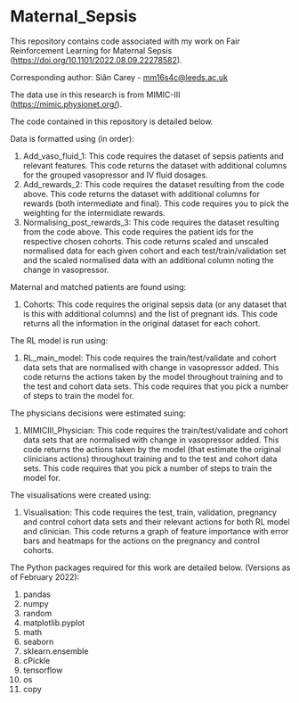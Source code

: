 # Maternal_Sepsis
This repository contains code associated with my work on Fair Reinforcement Learning for Maternal Sepsis (https://doi.org/10.1101/2022.08.09.22278582).

Corresponding author: Siân Carey - mm16s4c@leeds.ac.uk

The data use in this research is from MIMIC-III (https://mimic.physionet.org/).

The code contained in this repository is detailed below.

Data is formatted using (in order):
1. Add_vaso_fluid_1: This code requires the dataset of sepsis patients and relevant features. This code returns the dataset with additional columns for the grouped vasopressor and IV fluid dosages.
2. Add_rewards_2: This code requires the dataset resulting from the code above. This code returns the dataset with additional columns for rewards (both intermediate and final). This code requires you to pick the weighting for the intermidiate rewards.
3. Normalising_post_rewards_3: This code requires the dataset resulting from the code above. This code requires the patient ids for the respective chosen cohorts. This code returns scaled and unscaled normalised data for each given cohort and each test/train/validation set and the scaled normalised data with an additional column noting the change in vasopressor.

Maternal and matched patients are found using:
1. Cohorts: This code requires the original sepsis data (or any dataset that is this with additional columns) and the list of pregnant ids. This code returns all the information in the original dataset for each cohort.  

The RL model is run using:
1. RL_main_model: This code requires the train/test/validate and cohort data sets that are normalised with change in vasopressor added. This code returns the actions taken by the model throughout training and to the test and cohort data sets. This code requires that you pick a number of steps to train the model for.

The physicians decisions were estimated suing:
1. MIMICIII_Physician: This code requires the train/test/validate and cohort data sets that are normalised with change in vasopressor added. This code returns the actions taken by the model (that estimate the original clinicians actions) throughout training and to the test and cohort data sets. This code requires that you pick a number of steps to train the model for.

The visualisations were created using:
1. Visualisation: This code requires the test, train, validation, pregnancy and control cohort data sets and their relevant actions for both RL model and clinician. This code returns a graph of feature importance with error bars and  heatmaps for the actions on the pregnancy and control cohorts.


The Python packages required for this work are detailed below. (Versions as of February 2022):
1. pandas
2. numpy
3. random
4. matplotlib.pyplot
5. math
6. seaborn
7. sklearn.ensemble
8. cPickle
9. tensorflow
10. os
11. copy

